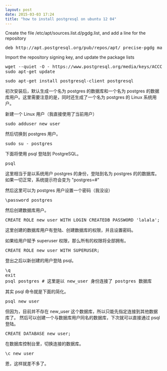 ```yaml
---
layout: post
date: 2015-03-03 17:24
title: "how to install postgresql on ubuntu 12 04"
---
```


Create the file /etc/apt/sources.list.d/pgdg.list, and add a line for the repository

<pre>
deb http://apt.postgresql.org/pub/repos/apt/ precise-pgdg main
</pre>

Import the repository signing key, and update the package lists

<pre>
wget --quiet -O - https://www.postgresql.org/media/keys/ACCC4CF8.asc | sudo apt-key add -
sudo apt-get update
</pre>

<pre>
sudo apt-get install postgresql-client postgresql
</pre>

初次安装后，默认生成一个名为 postgres 的数据库和一个名为 postgres 的数据库用户。这里需要注意的是，同时还生成了一个名为 postgres 的 Linux 系统用户。

新建一个 Linux 用户（我直接使用了当前用户）

<pre>sudo adduser new_user</pre>

然后切换到 postgres 用户。

<pre>sudo su - postgres</pre>

下面将使用 psql 登陆到 PostgreSQL。

<pre>psql</pre>

这里相当于是以系统用户 postgres 的身份，登陆到名为 postgres 的的数据库。如果一切正常，系统提示符会变为 "postgres=#"

然后这里可以为 postgres 用户设置一个密码（我没设）

<pre>\password postgres</pre>

然后创建数据库用户。

<pre>CREATE ROLE new_user WITH LOGIN CREATEDB PASSWORD 'lalala';</pre>

这里创建的数据库用户有登陆、创建数据库的权限，并且设置密码。

如果给用户赋予 superuser 权限，那么所有的权限将全部拥有。

<pre>CREATE ROLE new_user WITH SUPERUSER;</pre>

登出之后以新创建的用户登陆 psql。

<pre>
\q
exit
psql postgres # 这里是以 new_user 身份连接了 postgres 数据库
</pre>

其实 psql 命令就是下面的简化。

<pre>psql new_user</pre>

但因为，目前并不存在 new_user 这个数据库，所以只能先指定连接到其他数据库了。
然后可以创建一个与数据库用户同名的数据库，下次就可以直接通过 psql 登陆。

<pre>CREATE DATABASE new_user;</pre>

在数据库控制台里，切换连接的数据库。

<pre>\c new_user</pre>

恩，这样就差不多了。
